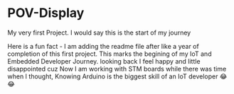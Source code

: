 # POV-Display
My very first Project.
I would say this is the start of my journey

Here is a fun fact - I am adding the readme file after like a year of completion of this first project.
This marks the begining of my IoT and Embedded Developer Journey. looking back I feel happy and little disappointed cuz Now I am working with STM boards while there was time when I thought, Knowing Arduino is the biggest skill of an IoT developer 😂😂
